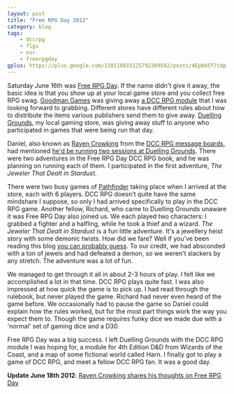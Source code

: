```yaml
---
layout: post
title: "Free RPG Day 2012"
category: blog
tags:
    - dccrpg
    - flgs
    - osr
    - freerpgday
gplus: https://plus.google.com/110118815125792309582/posts/AEpbb5f7cdp
---
```


Saturday June 16th was [Free RPG Day][1]. If the name didn't give it away, the basic idea is that you show up at your local game store and you collect free RPG swag. [Goodman Games][2] was giving away [a DCC RPG module][3] that I was looking forward to grabbing. Different stores have different rules about how to distribute the items various publishers send them to give away. [Duelling Grounds][4], my local gaming store, was giving away stuff to anyone who participated in games that were being run that day.

Daniel, also known as [Raven Crowking][5] from the [DCC RPG message boards][6], had mentioned [he'd be running two sessions at Duelling Grounds][7]. There were two adventures in the Free RPG Day DCC RPG book, and he was planning on running each of them. I participated in the first adventure, _The Jeweler That Dealt in Stardust_.

There were two busy games of [Pathfinder][8] taking place when I arrived at the store, each with 6 players. DCC RPG doesn't quite have the same mindshare I suppose, so only I had arrived specifically to play in the DCC RPG game. Another fellow, Richard, who came to Duelling Grounds unaware it was Free RPG Day also joined us. We each played two characters: I grabbed a fighter and a halfling, while he took a thief and a wizard. _The Jeweler That Dealt in Stardust_ is a fun little adventure. It's a jewellery heist story with some demonic twists. How did we fare? Well if you've been reading this blog [you can probably guess][9]. To our credit, we had absconded with a ton of jewels and had defeated a demon, so we weren't slackers by any stretch. The adventure was a lot of fun.

We managed to get through it all in about 2-3 hours of play. I felt like we accomplished a lot in that time. DCC RPG plays quite fast. I was also impressed at how quick the game is to pick up. I had read through the rulebook, but never played the game. Richard had never even heard of the game before. We occasionally had to pause the game so Daniel could explain how the rules worked, but for the most part things work the way you expect them to. Though the game requires funky dice we made due with a 'normal' set of gaming dice and a D30.

Free RPG Day was a big success. I left Duelling Grounds with the DCC RPG module I was hoping for, a module for 4th Edition D&D from Wizards of the Coast, and a map of some fictional world called Harn. I finally got to play a game of DCC RPG, and meet a fellow DCC RPG fan. It was a good day.

**Update June 18th 2012**: [Raven Crowking shares his thoughts on Free RPG Day][10]


[1]: http://www.freerpgday.com/
[2]: http://www.goodman-games.com/forums/index.php
[3]: http://www.goodman-games.com/FRPGD12preview.html
[4]: http://http://www.dueling-grounds.com/
[5]: http://ravencrowking.blogspot.ca/
[6]: http://www.dueling-grounds.com/
[7]: http://ravencrowking.blogspot.ca/2012/06/free-rpg-day-reminder.html
[8]: http://paizo.com/pathfinder
[9]: http://save.vs.totalpartykill.ca/blog/total-party-kill/
[10]: http://ravencrowking.blogspot.ca/2012/06/thoughts-and-reflections-on-free-rpg.html
